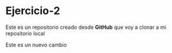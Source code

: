 # Ejercicio-2

Este es un repositorio creado desde **GitHub** que voy a clonar a mi repositorio local

Este es un nuevo cambio